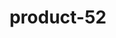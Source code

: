 ---
title: "product-52"
description: Lorem ipsum dolor sit amet, consectetur adipiscing elit, sed do eiusmod tempor incididunt ut labore et dolore magna aliqua. Ut enim ad minim veniam, quis nostrud exercitation ullamco laboris nisi ut aliquip ex ea commodo consequat. Duis aute irure dolor in reprehenderit in voluptate velit esse cillum dolore eu fugiat nulla pariatur. Excepteur sint occaecat cupidatat non proident, sunt in culpa qui officia deserunt mollit anim id est laborum.
img: src/assets/images/products/salloura-oglu/product-52.webp
family: [salloura-oglu-products]
price: 76.99
priceDiscount: 0
weight: 1.00051999999999
rating: 100
id: OozsPeOwsJt0
---